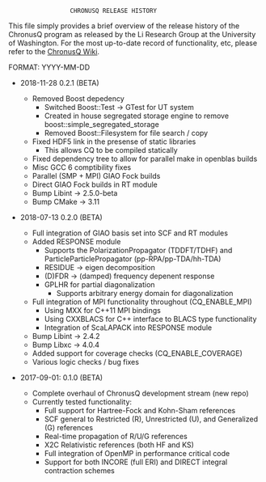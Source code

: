                      CHRONUSQ RELEASE HISTORY


  This file simply provides a brief overview of the release history of the
  ChronusQ program as released by the Li Research Group at the University
  of Washington. For the most up-to-date record of functionality, etc,
  please refer to the [ChronusQ Wiki](https://github.com/liresearchgroup/chronusq_public/wiki).


  FORMAT: YYYY-MM-DD

  - 2018-11-28 0.2.1 (BETA)
    - Removed Boost depedency
      - Switched Boost::Test -> GTest for UT system
      - Created in house segregated storage engine to remove boost::simple_segregated_storage
      - Removed Boost::Filesystem for file search / copy
    - Fixed HDF5 link in the presense of static libraries
      - This allows CQ to be compiled statically
    - Fixed dependency tree to allow for parallel make in openblas builds    
    - Misc GCC 6 comptibility fixes
    - Parallel (SMP + MPI) GIAO Fock builds
    - Direct GIAO Fock builds in RT module
    - Bump Libint -> 2.5.0-beta
    - Bump CMake  -> 3.11


  - 2018-07-13 0.2.0 (BETA)
    - Full integration of GIAO basis set into SCF and RT modules
    - Added RESPONSE module
      - Supports the PolarizationPropagator (TDDFT/TDHF) and ParticleParticlePropagator (pp-RPA/pp-TDA/hh-TDA)
      - RESIDUE -> eigen decomposition
      - (D)FDR -> (damped) frequency depenent response
      - GPLHR for partial diagonalization
        - Supports arbitrary energy domain for diagonalization
    - Full integration of MPI functionality throughout (CQ_ENABLE_MPI)
      - Using MXX for C++11 MPI bindings
      - Using CXXBLACS for C++ interface to BLACS type functionality
      - Integration of ScaLAPACK into RESPONSE module
    - Bump Libint -> 2.4.2
    - Bump Libxc  -> 4.0.4
    - Added support for coverage checks (CQ_ENABLE_COVERAGE)
    - Various logic checks / bug fixes
  

  - 2017-09-01: 0.1.0 (BETA)
    - Complete overhaul of ChronusQ development stream (new repo)
    - Currently tested functionality:
      - Full support for Hartree-Fock and Kohn-Sham references
      - SCF general to Restricted (R), Unrestricted (U), and Generalized (G) references
      - Real-time propagation of R/U/G references
      - X2C Relativistic references (both HF and KS)
      - Full integration of OpenMP in performance critical code
      - Support for both INCORE (full ERI) and DIRECT integral contraction schemes
